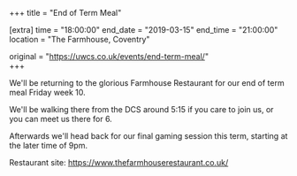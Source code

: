 +++
title = "End of Term Meal"

[extra]
time = "18:00:00"
end_date = "2019-03-15"
end_time = "21:00:00"
location = "The Farmhouse, Coventry"

original = "https://uwcs.co.uk/events/end-term-meal/"    
+++

We'll be returning to the glorious Farmhouse Restaurant for our end of term meal Friday week 10.  
  
We'll be walking there from the DCS around 5:15 if you care to join us, or you can meet us there for 6.  
  
Afterwards we'll head back for our final gaming session this term, starting at the later time of 9pm.  
  

Restaurant site: <https://www.thefarmhouserestaurant.co.uk/>

